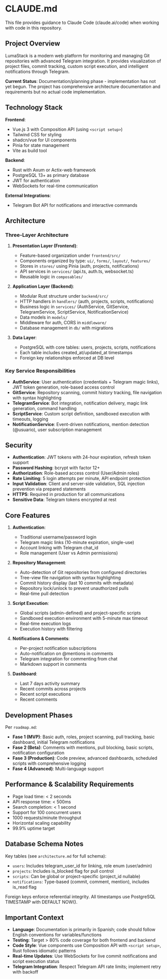 # CLAUDE.md

This file provides guidance to Claude Code (claude.ai/code) when working with code in this repository.

## Project Overview

LumaStack is a modern web platform for monitoring and managing Git repositories with advanced Telegram integration. It provides visualization of project files, commit tracking, custom script execution, and intelligent notifications through Telegram.

**Current Status**: Documentation/planning phase - implementation has not yet begun. The project has comprehensive architecture documentation and requirements but no actual code implementation.

## Technology Stack

**Frontend**:
- Vue.js 3 with Composition API (using `<script setup>`)
- Tailwind CSS for styling
- shadcn/vue for UI components
- Pinia for state management
- Vite as build tool

**Backend**:
- Rust with Axum or Actix-web framework
- PostgreSQL 13+ as primary database
- JWT for authentication
- WebSockets for real-time communication

**External Integrations**:
- Telegram Bot API for notifications and interactive commands

## Architecture

### Three-Layer Architecture

1. **Presentation Layer (Frontend)**:
   - Feature-based organization under `frontend/src/`
   - Components organized by type: `ui/`, `forms/`, `layout/`, `features/`
   - Stores in `stores/` using Pinia (auth, projects, notifications)
   - API services in `services/` (api.ts, auth.ts, websocket.ts)
   - Reusable logic in `composables/`

2. **Application Layer (Backend)**:
   - Modular Rust structure under `backend/src/`
   - HTTP handlers in `handlers/` (auth, projects, scripts, notifications)
   - Business logic in `services/` (AuthService, GitService, TelegramService, ScriptService, NotificationService)
   - Data models in `models/`
   - Middleware for auth, CORS in `middleware/`
   - Database management in `db/` with migrations

3. **Data Layer**:
   - PostgreSQL with core tables: users, projects, scripts, notifications
   - Each table includes created_at/updated_at timestamps
   - Foreign key relationships enforced at DB level

### Key Service Responsibilities

- **AuthService**: User authentication (credentials + Telegram magic links), JWT token generation, role-based access control
- **GitService**: Repository scanning, commit history tracking, file navigation with syntax highlighting
- **TelegramService**: Bot integration, notification delivery, magic link generation, command handling
- **ScriptService**: Custom script definition, sandboxed execution with timeouts, logging
- **NotificationService**: Event-driven notifications, mention detection (@usuario), user subscription management

## Security

- **Authentication**: JWT tokens with 24-hour expiration, refresh token support
- **Password Hashing**: bcrypt with factor 12+
- **Authorization**: Role-based access control (User/Admin roles)
- **Rate Limiting**: 5 login attempts per minute, API endpoint protection
- **Input Validation**: Client and server-side validation, SQL injection prevention via prepared statements
- **HTTPS**: Required in production for all communications
- **Sensitive Data**: Telegram tokens encrypted at rest

## Core Features

1. **Authentication**:
   - Traditional username/password login
   - Telegram magic links (10-minute expiration, single-use)
   - Account linking with Telegram chat_id
   - Role management (User vs Admin permissions)

2. **Repository Management**:
   - Auto-detection of Git repositories from configured directories
   - Tree-view file navigation with syntax highlighting
   - Commit history display (last 10 commits with metadata)
   - Repository lock/unlock to prevent unauthorized pulls
   - Real-time pull detection

3. **Script Execution**:
   - Global scripts (admin-defined) and project-specific scripts
   - Sandboxed execution environment with 5-minute max timeout
   - Real-time execution logs
   - Execution history with filtering

4. **Notifications & Comments**:
   - Per-project notification subscriptions
   - Auto-notification on @mentions in comments
   - Telegram integration for commenting from chat
   - Markdown support in comments

5. **Dashboard**:
   - Last 7 days activity summary
   - Recent commits across projects
   - Recent script executions
   - Recent comments

## Development Phases

Per `roadmap.md`:

- **Fase 1 (MVP)**: Basic auth, roles, project scanning, pull tracking, basic dashboard, initial Telegram notifications
- **Fase 2 (Beta)**: Comments with mentions, pull blocking, basic scripts, notification configuration
- **Fase 3 (Production)**: Code preview, advanced dashboards, scheduled scripts with comprehensive logging
- **Fase 4 (Advanced)**: Multi-language support

## Performance & Scalability Requirements

- Page load time: < 2 seconds
- API response time: < 500ms
- Search completion: < 1 second
- Support for 100 concurrent users
- 1000 requests/minute throughput
- Horizontal scaling capability
- 99.9% uptime target

## Database Schema Notes

Key tables (see `architecture.md` for full schema):

- `users`: Includes telegram_user_id for linking, role enum (user/admin)
- `projects`: Includes is_blocked flag for pull control
- `scripts`: Can be global or project-specific (project_id nullable)
- `notifications`: Type-based (commit, comment, mention), includes is_read flag

Foreign keys enforce referential integrity. All timestamps use PostgreSQL TIMESTAMP with DEFAULT NOW().

## Important Context

- **Language**: Documentation is primarily in Spanish; code should follow English conventions for variables/functions
- **Testing**: Target > 80% code coverage for both frontend and backend
- **Code Style**: Vue components use Composition API with `<script setup>`, Rust follows idiomatic patterns
- **Real-time Updates**: Use WebSockets for live commit notifications and script execution status
- **Telegram Integration**: Respect Telegram API rate limits; implement retry with backoff
